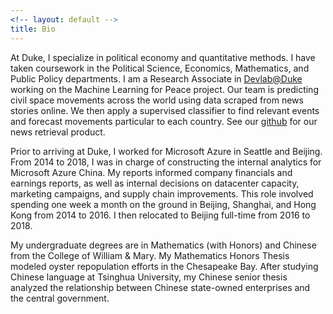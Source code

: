 ```yaml
---
<!-- layout: default -->
title: Bio
---
```


<!-- ## Bio -->

At Duke, I specialize in political economy and quantitative methods. I have taken coursework in the Political Science, Economics, Mathematics, and Public Policy departments. I am a Research Associate in [Devlab@Duke](https://www.devlabduke.com/) working on the Machine Learning for Peace project. Our team is predicting civil space movements across the world using data scraped from news stories online. We then apply a supervised classifier to find relevant events and forecast movements particular to each country. See our [github](https://github.com/akankshanb/peace-pipeline) for our news retrieval product. 

Prior to arriving at Duke, I worked for Microsoft Azure in Seattle and Beijing. From 2014 to 2018, I was in charge of constructing the internal analytics for Microsoft Azure China. My reports informed company financials and earnings reports, as well as internal decisions on datacenter capacity, marketing campaigns, and supply chain improvements. This role involved spending one week a month on the ground in Beijing, Shanghai, and Hong Kong from 2014 to 2016. I then relocated to Beijing full-time from 2016 to 2018.

My undergraduate degrees are in Mathematics (with Honors) and Chinese from the College of William & Mary. My Mathematics Honors Thesis modeled oyster repopulation efforts in the Chesapeake Bay. After studying Chinese language at Tsinghua University, my Chinese senior thesis analyzed the relationship between Chinese state-owned enterprises and the central government.
